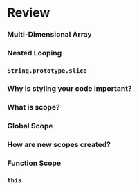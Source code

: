 # Review

### Multi-Dimensional Array
### Nested Looping
### `String.prototype.slice`
### Why is styling your code important?
### What is scope?
### Global Scope
### How are new scopes created?
### Function Scope
### `this`
